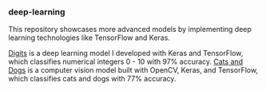 ### deep-learning

This repository showcases more advanced models by implementing deep learning technologies like TensorFlow and Keras.

[Digits](https://github.com/nwoodr94/machine-learning/blob/master/deep-learning/deep_learning_MNIST.ipynb) is a deep learning model I developed with Keras and TensorFlow, which classifies numerical integers 0 - 10 with 97% accuracy.
[Cats and Dogs](https://github.com/nwoodr94/machine-learning/blob/master/deep-learning/Cats-and-Dogs-OpenCV.ipynb) is a computer vision model built with OpenCV, Keras, and TensorFlow, which classifies cats and dogs with 77% accuracy.
